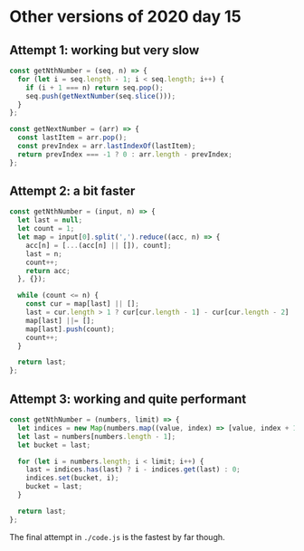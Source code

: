 # Other versions of 2020 day 15

## Attempt 1: working but very slow

```js
const getNthNumber = (seq, n) => {
  for (let i = seq.length - 1; i < seq.length; i++) {
    if (i + 1 === n) return seq.pop();
    seq.push(getNextNumber(seq.slice()));
  }
};

const getNextNumber = (arr) => {
  const lastItem = arr.pop();
  const prevIndex = arr.lastIndexOf(lastItem);
  return prevIndex === -1 ? 0 : arr.length - prevIndex;
};
```

## Attempt 2: a bit faster

```js
const getNthNumber = (input, n) => {
  let last = null;
  let count = 1;
  let map = input[0].split(',').reduce((acc, n) => {
    acc[n] = [...(acc[n] || []), count];
    last = n;
    count++;
    return acc;
  }, {});

  while (count <= n) {
    const cur = map[last] || [];
    last = cur.length > 1 ? cur[cur.length - 1] - cur[cur.length - 2] : 0;
    map[last] ||= [];
    map[last].push(count);
    count++;
  }

  return last;
};
```

## Attempt 3: working and quite performant

```js
const getNthNumber = (numbers, limit) => {
  let indices = new Map(numbers.map((value, index) => [value, index + 1]));
  let last = numbers[numbers.length - 1];
  let bucket = last;

  for (let i = numbers.length; i < limit; i++) {
    last = indices.has(last) ? i - indices.get(last) : 0;
    indices.set(bucket, i);
    bucket = last;
  }

  return last;
};
```

The final attempt in `./code.js` is the fastest by far though.
